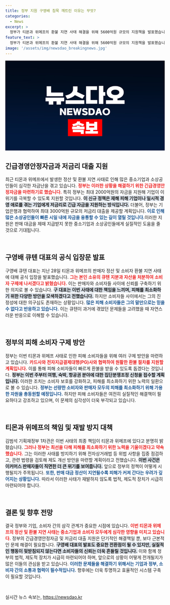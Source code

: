 ```yaml
---
title: 정부 지원 구영배 침묵 깨트린 이유는 무엇?
categories:
  - News
excerpt: >
  정부가 티몬과 위메프의 환불 지연 사태 해결을 위해 5600억원 규모의 지원책을 발표했습니다. 구영배 큐텐 대표는 지분과 자산 처분으로 소비자 구제에 나설 계획이지만, 피해 소비자들은 믿음을 잃었다고 토로합니다.
feature_text: >
  정부가 티몬과 위메프의 환불 지연 사태 해결을 위해 5600억원 규모의 지원책을 발표했습니다. 구영배 큐텐 대표는 지분과 자산 처분으로 소비자 구제에 나설 계획이지만, 피해 소비자들은 믿음을 잃었다고 토로합니다.
image: '/assets/img/newsdao_breakingnews.jpg'
---
```


<p><img src="/assets/img/newsdao_breakingnews.jpg" alt="firstkoreanews 속보" /></p>

<h2 data-ke-size="size26">긴급경영안정자금과 저금리 대출 지원</h2>

<p data-ke-size="size16">최근 티몬과 위메프에서 발생한 정산 및 환불 지연 사태로 인해 많은 중소기업과 소상공인들이 심각한 자금난을 겪고 있습니다. <b><span style="color: #ee2323;">정부는 이러한 상황을 해결하기 위한 긴급경영안정자금을 마련하기로 했습니다.</span></b> 특히 정부는 최대 2000억원의 자금을 지원해 기업이 이 위기를 극복할 수 있도록 지원할 것입니다. <b><span style="background-color: #21538527;">이 신규 정책은 재해 피해 기업이나 일시적 경영 애로를 겪는 기업에게 저금리로 긴급 자금을 지원하는 방식입니다.</span></b> 더불어, 정부는 기업은행과 협력하여 최대 3000억원 규모의 저금리 대출을 제공할 계획입니다. <b><span style="color: #1a5490;">이로 인해 많은 소상공인들이 빠른 시일 내에 자금을 융통할 수 있는 길이 열릴 것입니다.</span></b>이러한 지원은 판매 대금을 제때 지급받지 못한 중소기업과 소상공인들에게 실질적인 도움을 줄 것으로 기대됩니다.</p>

<p data-ke-size="size16">&nbsp;</p>

<h2 data-ke-size="size26">구영배 큐텐 대표의 공식 입장문 발표</h2>

<p data-ke-size="size16">구영배 큐텐 대표는 지난 28일 티몬과 위메프의 판매자 정산 및 소비자 환불 지연 사태에 대해 공식 입장을 발표했습니다. <b><span style="color: #ee2323;">그는 본인 소유의 큐텐 지분과 자산을 처분하여 소비자 구제에 나서겠다고 밝혔습니다.</span></b> 이는 판매자와 소비자들 사이에 신뢰를 구축하기 위한 의지로 볼 수 있습니다. <b><span style="background-color: #21538527;">구 대표는 이번 사태에 대한 책임을 느끼며, 피해를 최소화하기 위한 다양한 방안을 모색하겠다고 전했습니다.</span></b> 하지만 소비자들 사이에서는 그의 진정성에 대한 의구심도 존재하는 상황입니다. <b><span style="color: #1a5490;">많은 피해 소비자들은 그의 말만으로는 믿을 수 없다고 반응하고 있습니다.</span></b> 이는 큐텐이 과거에 겪었던 문제들을 고려했을 때 자연스러운 반응으로 이해할 수 있습니다.</p>

<p data-ke-size="size16">&nbsp;</p>

<h2 data-ke-size="size26">정부의 피해 소비자 구제 방안</h2>

<p data-ke-size="size16">정부는 이번 티몬과 위메프 사태로 인한 피해 소비자들을 위해 여러 구제 방안을 마련하고 있습니다. <b><span style="color: #ee2323;">카드사와 전자지급결제대행(PG)사와 협력하여 원활한 환불 절차를 지원할 계획입니다.</span></b> 이를 통해 피해 소비자들이 빠르게 환불을 받을 수 있도록 돕겠다는 것입니다. <b><span style="background-color: #21538527;">정부는 이번 주부터 여행, 숙박, 항공권 분야에 대한 집단분쟁조정 신청을 접수할 계획입니다.</span></b> 이러한 조치는 소비자 보호를 강화하고, 피해를 최소화하기 위한 노력의 일환으로 볼 수 있습니다. <b><span style="color: #1a5490;">정부는 선량한 소비자와 판매자 모두의 피해를 최소화하기 위해 가용한 자원을 총동원할 예정입니다.</span></b> 하지만 피해 소비자들은 여전히 실질적인 해결책이 필요하다고 강조하고 있으며, 이 문제의 심각성이 더욱 부각되고 있습니다.</p>

<p data-ke-size="size16">&nbsp;</p>

<h2 data-ke-size="size26">티몬과 위메프의 책임 및 재발 방지 대책</h2>

<p data-ke-size="size16">김범석 기획재정부 1차관은 이번 사태의 최종 책임이 티몬과 위메프에 있다고 분명히 밝혔습니다. <b><span style="color: #ee2323;">그러나 정부는 최선을 다해 피해를 최소화하기 위한 노력을 기울이겠다고 약속했습니다.</span></b> 그는 이러한 사태를 방지하기 위해 전자상거래법 등 위법 사항을 집중 점검하고, 관련 법령을 검토해 제도 개선 방안을 마련할 계획이라고 전했습니다. <b><span style="background-color: #21538527;">이번 사건은 이커머스 판매자들이 직면한 더 큰 위기를 보여줍니다.</span></b> 앞으로 정부의 정책이 어떻게 시행될지가 주목됩니다. <b><span style="color: #1a5490;">또한, 판매 대금 정산이 지연될수록 피해가 커져 간다는 우려가 깊어지는 상황입니다.</span></b> 따라서 이러한 사태가 재발하지 않도록 법적, 제도적 장치가 시급히 마련되어야 합니다.</p>

<p data-ke-size="size16">&nbsp;</p>

<h2 data-ke-size="size26">결론 및 향후 전망</h2>

<p data-ke-size="size16">결국 정부와 기업, 소비자 간의 삼각 관계가 중요한 시점에 있습니다. <b><span style="color: #ee2323;">이번 티몬과 위메프의 정산 및 환불 지연 사태는 중소기업과 소비자 모두에게 심각한 영향을 미치고 있습니다.</span></b> 정부의 긴급경영안정자금 및 저금리 대출 지원은 단기적인 해결책일 뿐, 보다 근본적인 문제 해결이 필요합니다. <b><span style="background-color: #21538527;">구영배 대표의 발표도 중요한 전환점이 될 수 있지만, 실질적인 행동이 뒷받침되지 않는다면 소비자들의 신뢰는 더욱 흔들릴 것입니다.</span></b> 이와 함께 정부의 법적, 제도적 장치가 시급히 마련되어야 하며, 앞으로의 상황이 어떻게 전개될지가 많은 이들의 관심을 받고 있습니다. <b><span style="color: #1a5490;">이러한 문제들을 해결하기 위해서는 기업과 정부, 소비자 간의 소통과 협력이 필수적입니다.</span></b> 향후에는 더욱 투명하고 효율적인 시스템 구축이 필요할 것입니다.</p>

<p data-ke-size="size16">&nbsp;</p>
실시간 뉴스 속보는, <a href="https://newsdao.kr" rel="dofollow">https://newsdao.kr</a>


